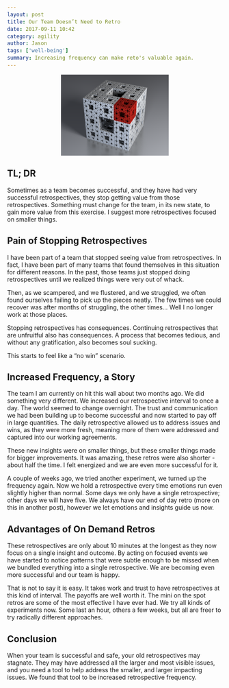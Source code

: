 ```yaml
---
layout: post
title: Our Team Doesn’t Need to Retro
date: 2017-09-11 10:42
category: agility
author: Jason
tags: ['well-being']
summary: Increasing frequency can make reto's valuable again.
---
```


<div style="display: flex; align-items: center; justify-content: center;">
    <img src="../../assets/img/posts/800px-Menger-Schwamm.png" alt="Sierpiński cube" style="width: 50%">
</div>

## TL; DR

Sometimes as a team becomes successful, and they have had very successful retrospectives, they stop getting value from those retrospectives. Something must change for the team, in its new state, to gain more value from this exercise. I suggest more retrospectives focused on smaller things.

## Pain of Stopping Retrospectives

I have been part of a team that stopped seeing value from retrospectives. In fact, I have been part of many teams that found themselves in this situation for different reasons. In the past, those teams just stopped doing retrospectives until we realized things were very out of whack.

Then, as we scampered, and we flustered, and we struggled, we often found ourselves failing to pick up the pieces neatly. The few times we could recover was after months of struggling, the other times… Well I no longer work at those places.

Stopping retrospectives has consequences. Continuing retrospectives that are unfruitful also has consequences. A process that becomes tedious, and without any gratification, also becomes soul sucking.

This starts to feel like a “no win” scenario.

## Increased Frequency, a Story

The team I am currently on hit this wall about two months ago. We did something very different. We increased our retrospective interval to once a day. The world seemed to change overnight. The trust and communication we had been building up to become successful and now started to pay off in large quantities. The daily retrospective allowed us to address issues and wins, as they were more fresh, meaning more of them were addressed and captured into our working agreements.

These new insights were on smaller things, but these smaller things made for bigger improvements. It was amazing, these retros were also shorter - about half the time. I felt energized and we are even more successful for it.

A couple of weeks ago, we tried another experiment, we turned up the frequency again. Now we hold a retrospective every time emotions run even slightly higher than normal. Some days we only have a single retrospective; other days we will have five. We always have our end of day retro (more on this in another post), however we let emotions and insights guide us now.

## Advantages of On Demand Retros

These retrospectives are only about 10 minutes at the longest as they now focus on a single insight and outcome. By acting on focused events we have started to notice patterns that were subtle enough to be missed when we bundled everything into a single retrospective. We are becoming even more successful and our team is happy.

That is not to say it is easy. It takes work and trust to have retrospectives at this kind of interval. The payoffs are well worth it. The mini on the spot retros are some of the most effective I have ever had. We try all kinds of experiments now. Some last an hour, others a few weeks, but all are freer to try radically different approaches.

## Conclusion

When your team is successful and safe, your old retrospectives may stagnate. They may have addressed all the larger and most visible issues, and you need a tool to help address the smaller, and larger impacting issues. We found that tool to be increased retrospective frequency.
